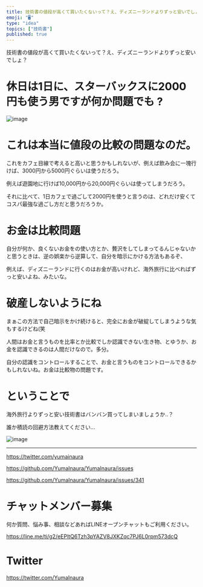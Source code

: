 ```yaml
---
title: 技術書の値段が高くて買いたくないって？え、ディズニーランドよりずっと安いでしょ？
emoji: "🖥"
type: "idea"
topics: ["技術書"]
published: true
---
```


技術書の値段が高くて買いたくないって？え、ディズニーランドよりずっと安いでしょ？

# 休日は1日に、スターバックスに2000円も使う男ですが何か問題でも ?

![image](https://user-images.githubusercontent.com/13635059/51071541-ec2fbb00-1695-11e9-9679-eee639c8e0a0.png)

# これは本当に値段の比較の問題なのだ。

これをカフェ目線で考えると高いと思うかもしれないが、例えば飲み会に一塊行けば、3000円から5000円ぐらいは使うだろう。

例えば遊園地に行けば10,000円から20,000円ぐらいは使ってしまうだろう。

それに比べて、1日カフェで過ごして2000円を使うと言うのは、どれだけ安くてコスパ最強な過ごし方だと思うだろうか。

# お金は比較問題

自分が何か、良くないお金をの使い方とか、贅沢をしてしまってるんじゃないかと思うときは、逆の娯楽から逆算して、自分を暗示にかける方法もあるぞ、

例えば、ディズニーランドに行くのはお金が高いけれど、海外旅行に比べればずっと安いよね、みたいな。

# 破産しないようにね

まぁこの方法で自己暗示をかけ続けると、完全にお金が破綻してしまうような気もするけどね(笑

人間はお金と言うものを比率とか比較でしか認識できない生き物、とゆうか、お金を認識できるのは人間だけなので。多分。

自分の認識をコントロールすることで、お金と言うものをコントロールできるかもしれないね。お金は比較物の問題です。

# ということで

海外旅行よりずっと安い技術書はバンバン買ってしまいましょうか‥？

誰か積読の回避方法教えてください…

![image](https://user-images.githubusercontent.com/13635059/51071548-141f1e80-1696-11e9-8de7-233d75d90a76.png)

---

https://twitter.com/yumainaura

https://github.com/YumaInaura/YumaInaura/issues

https://github.com/YumaInaura/YumaInaura/issues/341








<!-- Update From Qiita API -->

# チャットメンバー募集


何か質問、悩み事、相談などあればLINEオープンチャットもご利用ください。

https://line.me/ti/g2/eEPltQ6Tzh3pYAZV8JXKZqc7PJ6L0rpm573dcQ





# Twitter


https://twitter.com/YumaInaura


<!-- Update From Qiita API -->



